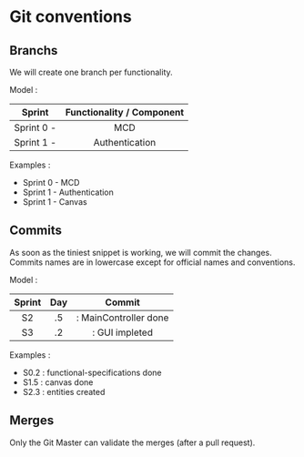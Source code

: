 # Git conventions

## Branchs

We will create one branch per functionality.

Model :  

| Sprint | Functionality / Component |
|:---:|:---:|
| Sprint 0 - | MCD |
| Sprint 1 - | Authentication |

Examples :  

- Sprint 0 - MCD  
- Sprint 1 - Authentication  
- Sprint 1 - Canvas  

## Commits

As soon as the tiniest snippet is working, we will commit the changes.  
Commits names are in lowercase except for official names and conventions.

Model :  

| Sprint | Day | Commit |
|:---:|:---:|:---:|
| S2 | .5 | : MainController done |
| S3 | .2 | : GUI impleted |

Examples :  

- S0.2 : functional-specifications done  
- S1.5 : canvas done  
- S2.3 : entities created  

## Merges

Only the Git Master can validate the merges (after a pull request).  